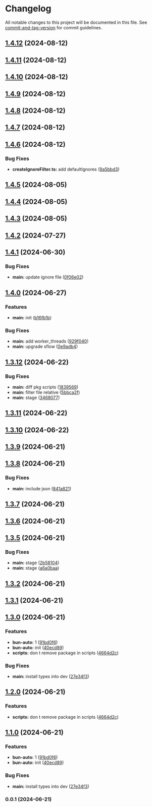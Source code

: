# Changelog

All notable changes to this project will be documented in this file. See [commit-and-tag-version](https://github.com/absolute-version/commit-and-tag-version) for commit guidelines.

## [1.4.12](https://github.com/snomiao/bun-auto/compare/v1.4.11...v1.4.12) (2024-08-12)

## [1.4.11](https://github.com/snomiao/bun-auto/compare/v1.4.10...v1.4.11) (2024-08-12)

## [1.4.10](https://github.com/snomiao/bun-auto/compare/v1.4.9...v1.4.10) (2024-08-12)

## [1.4.9](https://github.com/snomiao/bun-auto/compare/v1.4.8...v1.4.9) (2024-08-12)

## [1.4.8](https://github.com/snomiao/bun-auto/compare/v1.4.7...v1.4.8) (2024-08-12)

## [1.4.7](https://github.com/snomiao/bun-auto/compare/v1.4.6...v1.4.7) (2024-08-12)

## [1.4.6](https://github.com/snomiao/bun-auto/compare/v1.4.5...v1.4.6) (2024-08-12)


### Bug Fixes

* **createIgnoreFilter.ts:** add defaultIgnores ([9a5bbd3](https://github.com/snomiao/bun-auto/commit/9a5bbd352e069b06c614f641e341f9d8e3ecb945))

## [1.4.5](https://github.com/snomiao/bun-auto/compare/v1.4.4...v1.4.5) (2024-08-05)

## [1.4.4](https://github.com/snomiao/bun-auto/compare/v1.4.3...v1.4.4) (2024-08-05)

## [1.4.3](https://github.com/snomiao/bun-auto/compare/v1.4.2...v1.4.3) (2024-08-05)

## [1.4.2](https://github.com/snomiao/bun-auto/compare/v1.4.1...v1.4.2) (2024-07-27)

## [1.4.1](https://github.com/snomiao/bun-auto/compare/v1.4.0...v1.4.1) (2024-06-30)


### Bug Fixes

* **main:** update ignore file ([0f06e02](https://github.com/snomiao/bun-auto/commit/0f06e028163024d626d092aa3b05ea056b06aaec))

## [1.4.0](https://github.com/snomiao/bun-auto/compare/v1.3.12...v1.4.0) (2024-06-27)


### Features

* **main:** init ([b16fb1b](https://github.com/snomiao/bun-auto/commit/b16fb1b5191580f918e42dbe3353f4fb265b93e8))


### Bug Fixes

* **main:** add worker_threads ([929f040](https://github.com/snomiao/bun-auto/commit/929f0406a8769d7d92a0a679544e31d599499b3e))
* **main:** upgrade sflow ([0e9adb4](https://github.com/snomiao/bun-auto/commit/0e9adb467ded7f7858102b81628922ab0ff178b4))

## [1.3.12](https://github.com/snomiao/bun-auto/compare/v1.3.11...v1.3.12) (2024-06-22)


### Bug Fixes

* **main:** diff pkg scripts ([1839569](https://github.com/snomiao/bun-auto/commit/1839569822b5d5426af7517c1751a2963bae8d55))
* **main:** filter file relative ([5bbca2f](https://github.com/snomiao/bun-auto/commit/5bbca2f00241ad266d523a9ef347119661444e39))
* **main:** stage ([3468077](https://github.com/snomiao/bun-auto/commit/346807747c522ea0ff6872e52d84911a1cc12d4c))

## [1.3.11](https://github.com/snomiao/bun-auto/compare/v1.3.10...v1.3.11) (2024-06-22)

## [1.3.10](https://github.com/snomiao/bun-auto/compare/v1.3.9...v1.3.10) (2024-06-22)

## [1.3.9](https://github.com/snomiao/bun-auto/compare/v1.3.8...v1.3.9) (2024-06-21)

## [1.3.8](https://github.com/snomiao/bun-auto/compare/v1.3.7...v1.3.8) (2024-06-21)


### Bug Fixes

* **main:** include json ([841a821](https://github.com/snomiao/bun-auto/commit/841a82105799cadb24a4936755656cf04937eb7f))

## [1.3.7](https://github.com/snomiao/bun-auto/compare/v1.3.6...v1.3.7) (2024-06-21)

## [1.3.6](https://github.com/snomiao/bun-auto/compare/v1.3.5...v1.3.6) (2024-06-21)

## [1.3.5](https://github.com/snomiao/bun-auto/compare/v1.3.2...v1.3.5) (2024-06-21)


### Bug Fixes

* **main:** stage ([2b58104](https://github.com/snomiao/bun-auto/commit/2b58104a1372275004f3e1158db45d4c31ef4a24))
* **main:** stage ([a6a0baa](https://github.com/snomiao/bun-auto/commit/a6a0baabc3fbeef5d3de2285b3bae6686fa4e0be))

## [1.3.2](https://github.com/snomiao/bun-auto/compare/v1.3.1...v1.3.2) (2024-06-21)

## [1.3.1](https://github.com/snomiao/bun-auto/compare/v1.3.0...v1.3.1) (2024-06-21)

## [1.3.0](https://github.com/snomiao/bun-auto/compare/v0.0.1...v1.3.0) (2024-06-21)


### Features

* **bun-auto:** 1 ([91bd0f6](https://github.com/snomiao/bun-auto/commit/91bd0f628b682c5fa5e782629a8d8894a77fe07a))
* **bun-auto:** init ([40ecd89](https://github.com/snomiao/bun-auto/commit/40ecd89dc261a7a9982d7e45a216f223064bef6f))
* **scripts:** don t remove package in scripts ([4664d2c](https://github.com/snomiao/bun-auto/commit/4664d2ca9533dda02a1fd1543054789ec8820294))


### Bug Fixes

* **main:** install types into dev ([27e34f3](https://github.com/snomiao/bun-auto/commit/27e34f36312ca133265be23d47946ee5ce755bd6))

## [1.2.0](https://github.com/snomiao/bun-auto-install/compare/v1.1.0...v1.2.0) (2024-06-21)


### Features

* **scripts:** don t remove package in scripts ([4664d2c](https://github.com/snomiao/bun-auto-install/commit/4664d2ca9533dda02a1fd1543054789ec8820294))

## [1.1.0](https://github.com/snomiao/bun-auto-install/compare/v0.0.1...v1.1.0) (2024-06-21)


### Features

* **bun-auto:** 1 ([91bd0f6](https://github.com/snomiao/bun-auto-install/commit/91bd0f628b682c5fa5e782629a8d8894a77fe07a))
* **bun-auto:** init ([40ecd89](https://github.com/snomiao/bun-auto-install/commit/40ecd89dc261a7a9982d7e45a216f223064bef6f))


### Bug Fixes

* **main:** install types into dev ([27e34f3](https://github.com/snomiao/bun-auto-install/commit/27e34f36312ca133265be23d47946ee5ce755bd6))

### 0.0.1 (2024-06-21)
